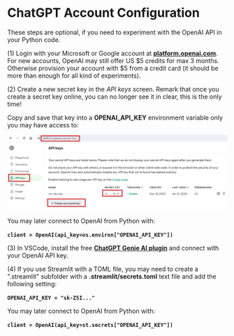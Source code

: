 # ChatGPT Account Configuration

These steps are optional, if you need to experiment with the OpenAI API in your Python code.

(1) Login with your Microsoft or Google account at [**platform.openai.com**](https://platform.openai.com/). For new accounts, OpenAI may still offer US $5 credits for max 3 months. Otherwise provision your account with $5 from a credit card (it should be more than enough for all kind of experiments).

(2) Create a new secret key in the *API keys* screen. Remark that once you create a secret key online, you can no longer see it in clear, this is the only time!

Copy and save that key into a **OPENAI_API_KEY** environment variable only you may have access to:

![ChatGPT API Key](../.images/credentials2.png)

You may later connect to OpenAI from Python with:

**``client = OpenAI(api_key=os.environ["OPENAI_API_KEY"])``**

(3) In VSCode, install the free [**ChatGPT Genie AI plugin**](https://github.com/ai-genie/chatgpt-vscode) and connect with your OpenAI API key.  

(4) If you use Streamlit with a TOML file, you may need to create a ".streamlit" subfolder with a **.streamlit/secrets.toml** text file and add the following setting:

**`OPENAI_API_KEY = "sk-Z5I..."`**

You may later connect to OpenAI from Python with:

**``client = OpenAI(api_key=st.secrets["OPENAI_API_KEY"])``**
